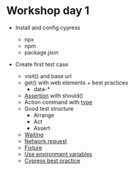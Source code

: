 # Workshop day 1
* Install and config cypress
  * npx
  * npm
  * package.json

* Create first test case
  * visit() and base url
  * get() with web elements + best practices
    * data-*
  * [Assertion](https://docs.cypress.io/guides/references/assertions) with should() 
  * Action command with [type](https://docs.cypress.io/api/commands/type)
  * Good test structure
    * Arrange
    * Act
    * Assert
  * [Waiting](https://docs.cypress.io/api/commands/wait)
  * [Network request](https://docs.cypress.io/guides/guides/network-requests)
  * [Fixture](https://docs.cypress.io/api/commands/fixture)
  * [Use environment variables](https://docs.cypress.io/guides/guides/environment-variables)
  * [Cypress best practice](https://docs.cypress.io/guides/references/best-practices)